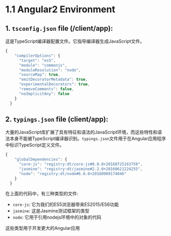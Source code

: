 # 1.1 Angular2 Environment

## 1. `tsconfig.json` file \(/client/app\):

这是TypeScript编译器配置文件。它指导编译器生成JavaScript文件。

```javascript
{
    "compilerOptions": {
      "target": "es5",
      "module": "commonjs",
      "moduleResolution": "node",
      "sourceMap": true,
      "emitDecoratorMetadata": true,
      "experimentalDecorators": true,
      "removeComments": false,
      "noImplicitAny": false
    }
  } 
```

## 2. `typings.json` file \(client/app\):

大量的JavaScript库扩展了具有特征和语法的JavaScript环境，而这些特性和语法本身不能被TypeScript编译器识别。`typings.json`文件用于在Angular应用程序中标识TypeScript定义文件。

```javascript
{
    "globalDependencies": {
      "core-js": "registry:dt/core-js#0.0.0+20160725163759",
      "jasmine": "registry:dt/jasmine#2.2.0+20160621224255",
      "node": "registry:dt/node#6.0.0+20160909174046"
    }
  }
```

在上面的代码中，有三种类型的文件:

* `core-js`: 它为我们的ES5浏览器带来ES2015/ES6功能
* `jasmine`: 这是Jasmine测试框架的类型
* `node`: 它用于引用nodejs环境中的对象的代码

这些类型用于开发更大的Angular应用

